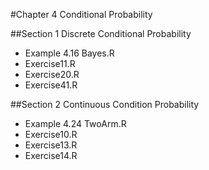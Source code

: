 #Chapter 4 Conditional Probability

##Section 1 Discrete Conditional Probability
* Example 4.16 Bayes.R
* Exercise11.R
* Exercise20.R
* Exercise41.R

##Section 2 Continuous Condition Probability
* Example 4.24 TwoArm.R
* Exercise10.R
* Exercise13.R
* Exercise14.R
